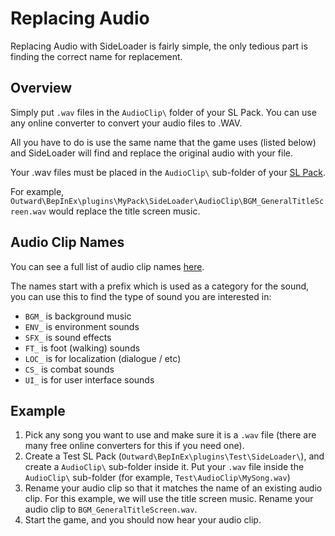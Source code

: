 # Replacing Audio

Replacing Audio with SideLoader is fairly simple, the only tedious part is finding the correct name for replacement.

## Overview

Simply put `.wav` files in the `AudioClip\` folder of your SL Pack. You can use any online converter to convert your audio files to .WAV.

All you have to do is use the same name that the game uses (listed below) and SideLoader will find and replace the original audio with your file.

Your .wav files must be placed in the `AudioClip\` sub-folder of your [SL Pack](Basics/SLPacks).

For example, `Outward\BepInEx\plugins\MyPack\SideLoader\AudioClip\BGM_GeneralTitleScreen.wav` would replace the title screen music.

## Audio Clip Names

You can see a full list of audio clip names [here](API/Enums/Sounds.md).

The names start with a prefix which is used as a category for the sound, you can use this to find the type of sound you are interested in:
* `BGM_` is background music
* `ENV_` is environment sounds
* `SFX_` is sound effects
* `FT_` is foot (walking) sounds
* `LOC_` is for localization (dialogue / etc)
* `CS_` is combat sounds
* `UI_` is for user interface sounds

## Example

1. Pick any song you want to use and make sure it is a `.wav` file (there are many free online converters for this if you need one).
2. Create a Test SL Pack (`Outward\BepInEx\plugins\Test\SideLoader\`), and create a `AudioClip\` sub-folder inside it. Put your `.wav` file inside the `AudioClip\` sub-folder (for example, `Test\AudioClip\MySong.wav`)
3. Rename your audio clip so that it matches the name of an existing audio clip. For this example, we will use the title screen music. Rename your audio clip to `BGM_GeneralTitleScreen.wav`.
4. Start the game, and you should now hear your audio clip.